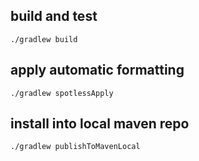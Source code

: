 ## build and test
```
./gradlew build
```

## apply automatic formatting
```
./gradlew spotlessApply
```

## install into local maven repo
```
./gradlew publishToMavenLocal
```
